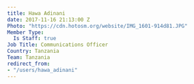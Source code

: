 ```yaml
---
title: Hawa Adinani
date: 2017-11-16 21:13:00 Z
Photo: "https://cdn.hotosm.org/website/IMG_1601-914d81.JPG"
Member Type:
  Is Staff: true
Job Title: Communications Officer
Country: Tanzania
Team: Tanzania
redirect_from:
- "/users/hawa_adinani"
---
```


